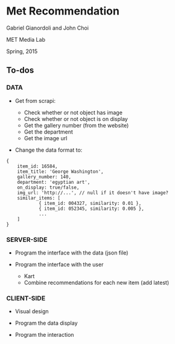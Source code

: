 # Met Recommendation

Gabriel Gianordoli and John Choi

MET Media Lab

Spring, 2015


## To-dos

### DATA

* Get from scrapi:
	* Check whether or not object has image
	* Check whether or not object is on display
	* Get the gallery number (from the website)
	* Get the department
	* Get the image url
	
* Change the data format to:

```
{
	item_id: 16584,
	item_title: 'George Washington',
	gallery_number: 140,
	department: 'egyptian art',
	on_display: true/false,
	img_url: 'http://...', // null if it doesn't have image?
	similar_items: [
			{ item_id: 004327, similarity: 0.01 },
			{ item_id: 052345, similarity: 0.005 },
			...
	]
}
```


### SERVER-SIDE

* Program the interface with the data (json file)

* Program the interface with the user
	* Kart
	* Combine recommendations for each new item (add latest)


### CLIENT-SIDE

* Visual design

* Program the data display

* Program the interaction
